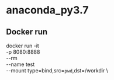 # anaconda_py3.7

## Docker run

docker run -it \
-p 8080:8888 \
--rm \
--name  test \
--mount type=bind,src=`pwd`,dst=/workdir  \
